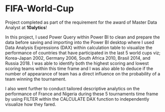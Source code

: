 # FIFA-World-Cup

Project completed as part of the requirement for the award of Master Data Analyst at **10alytics**!

In this project, I used Power Query within Power BI to clean and prepare the data before saving and importing into the Power BI desktop where I used Data Analysis Expressions (DAX) within calculation table to visualize the performance of countries that have participated in the last 5 world cups viz; Korea-Japan 2002, Germany 2006,  South Africa 2010, Brasil 2014, and Russia 2018. I was able to identify both the highest scoring and lowest scoring teams within this time frame and I was also able to deduce if the number of appearance of team has a direct influence on the probability of a team winning the tournament.

I also went further to conduct tailored descriptive analytics on the performance of France and Nigeria during these 5 tournaments time frame by using FILTER within the CALCULATE DAX function to independently visualize how they fared.

